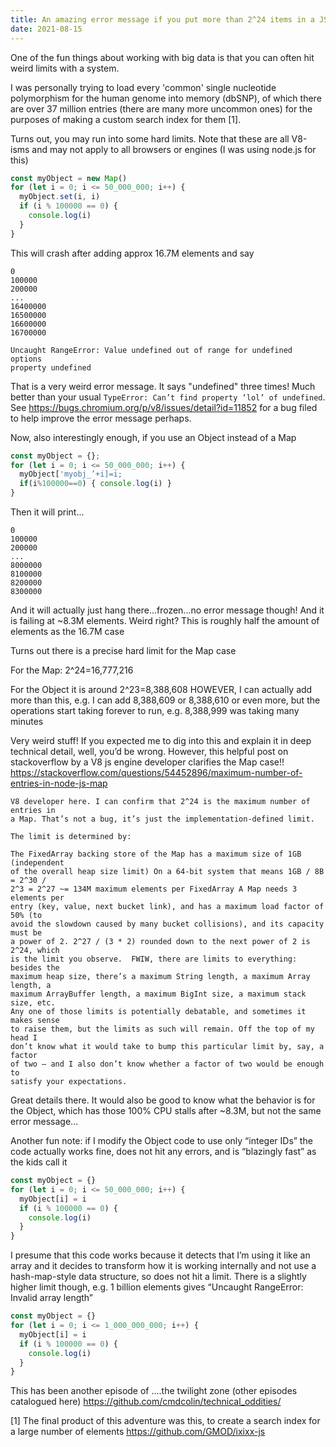 ```yaml
---
title: An amazing error message if you put more than 2^24 items in a JS Map object
date: 2021-08-15
---
```


One of the fun things about working with big data is that you can often hit
weird limits with a system.

I was personally trying to load every 'common' single nucleotide polymorphism
for the human genome into memory (dbSNP), of which there are over 37 million
entries (there are many more uncommon ones) for the purposes of making a custom
search index for them [1].

Turns out, you may run into some hard limits. Note that these are all V8-isms
and may not apply to all browsers or engines (I was using node.js for this)

```js
const myObject = new Map()
for (let i = 0; i <= 50_000_000; i++) {
  myObject.set(i, i)
  if (i % 100000 == 0) {
    console.log(i)
  }
}
```

This will crash after adding approx 16.7M elements and say

```
0
100000
200000
...
16400000
16500000
16600000
16700000

Uncaught RangeError: Value undefined out of range for undefined options
property undefined
```

That is a very weird error message. It says "undefined" three times! Much
better than your usual `TypeError: Can’t find property ‘lol’ of undefined`. See
https://bugs.chromium.org/p/v8/issues/detail?id=11852
for a bug filed to help improve the error message perhaps.

Now, also interestingly enough, if you use an Object instead of a Map

```js
const myObject = {};
for (let i = 0; i <= 50_000_000; i++) {
  myObject['myobj_’+i]=i;
  if(i%100000==0) { console.log(i) }
}
```

Then it will print...

```
0
100000
200000
...
8000000
8100000
8200000
8300000
```

And it will actually just hang there...frozen...no error message though! And it
is failing at ~8.3M elements. Weird right? This is roughly half the amount of
elements as the 16.7M case

Turns out there is a precise hard limit for the Map case

For the Map: 2^24=16,777,216

For the Object it is around 2^23=8,388,608 HOWEVER, I can actually add more
than this, e.g. I can add 8,388,609 or 8,388,610 or even more, but the
operations start taking forever to run, e.g. 8,388,999 was taking many minutes

Very weird stuff! If you expected me to dig into this and explain it in deep
technical detail, well, you’d be wrong. However, this helpful post on
stackoverflow by a V8 js engine developer clarifies the Map case!!
https://stackoverflow.com/questions/54452896/maximum-number-of-entries-in-node-js-map

```
V8 developer here. I can confirm that 2^24 is the maximum number of entries in
a Map. That’s not a bug, it’s just the implementation-defined limit.

The limit is determined by:

The FixedArray backing store of the Map has a maximum size of 1GB (independent
of the overall heap size limit) On a 64-bit system that means 1GB / 8B = 2^30 /
2^3 = 2^27 ~= 134M maximum elements per FixedArray A Map needs 3 elements per
entry (key, value, next bucket link), and has a maximum load factor of 50% (to
avoid the slowdown caused by many bucket collisions), and its capacity must be
a power of 2. 2^27 / (3 * 2) rounded down to the next power of 2 is 2^24, which
is the limit you observe.  FWIW, there are limits to everything: besides the
maximum heap size, there’s a maximum String length, a maximum Array length, a
maximum ArrayBuffer length, a maximum BigInt size, a maximum stack size, etc.
Any one of those limits is potentially debatable, and sometimes it makes sense
to raise them, but the limits as such will remain. Off the top of my head I
don’t know what it would take to bump this particular limit by, say, a factor
of two – and I also don’t know whether a factor of two would be enough to
satisfy your expectations.

```

Great details there. It would also be good to know what the behavior is for the
Object, which has those 100% CPU stalls after ~8.3M, but not the same error
message...

Another fun note: if I modify the Object code to use only “integer IDs” the
code actually works fine, does not hit any errors, and is “blazingly fast” as
the kids call it

```js
const myObject = {}
for (let i = 0; i <= 50_000_000; i++) {
  myObject[i] = i
  if (i % 100000 == 0) {
    console.log(i)
  }
}
```

I presume that this code works because it detects that I’m using it like an
array and it decides to transform how it is working internally and not use a
hash-map-style data structure, so does not hit a limit. There is a slightly
higher limit though, e.g. 1 billion elements gives “Uncaught RangeError:
Invalid array length”

```js
const myObject = {}
for (let i = 0; i <= 1_000_000_000; i++) {
  myObject[i] = i
  if (i % 100000 == 0) {
    console.log(i)
  }
}
```

This has been another episode of ....the twilight zone (other episodes
catalogued here) https://github.com/cmdcolin/technical_oddities/

[1] The final product of this adventure was this, to create a search index for
a large number of elements https://github.com/GMOD/ixixx-js

